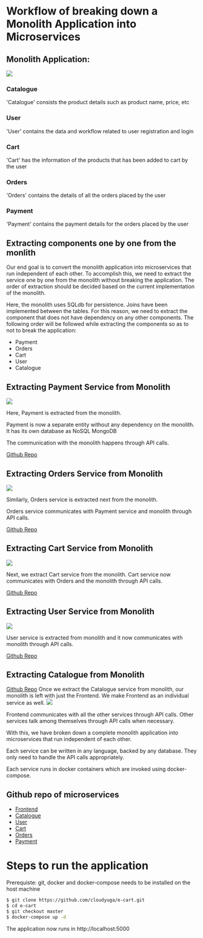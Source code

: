 # Workflow of breaking down a Monolith Application into Microservices

## Monolith Application:
![](images/Monolith.jpeg?raw=true)

### Catalogue
'Catalogue' consists the product details such as product name, price, etc

### User
'User' contains the data and workflow related to user registration and login

### Cart
'Cart' has the information of the products that has been added to cart by the user

### Orders
'Orders' contains the details of all the orders placed by the user

### Payment
'Payment' contains the payment details for the orders placed by the user

## Extracting components one by one from the monlith
Our end goal is to convert the monolith application into microservices that run independent of each other. To accomplish this, we need to extract the service one by one from the monolith without breaking the application. The order of extraction should be decided based on the current implementation of the monolith.

Here, the monolith uses SQLdb for persistence. Joins have been implemented between the tables. For this reason, we need to extract the component that does not have dependency on any other components. The following order will be followed while extracting the components so as to not to break the application:

- Payment
- Orders
- Cart
- User
- Catalogue

## Extracting Payment Service from Monolith
![](images/Payment.jpeg?raw=true)

Here, Payment is extracted from the monolith.

Payment is now a separate entity without any dependency on the monolith. It has its own database as NoSQL MongoDB

The communication with the monolith happens through API calls.

[Github Repo](https://github.com/cloudyuga/e-cart/tree/first-breakdown-payment-service)

## Extracting Orders Service from Monolith
![](images/Orders.jpeg?raw=true)

Similarly, Orders service is extracted next from the monolith.

Orders service communicates with Payment service and monolith through API calls.

[Github Repo](https://github.com/cloudyuga/e-cart/tree/second-breakdown-orders)

## Extracting Cart Service from Monolith
![](images/Cart.jpeg?raw=true)

Next, we extract Cart service from the monolith. Cart service now communicates with Orders and the monolith through API calls.

[Github Repo](https://github.com/cloudyuga/e-cart/tree/third-breakdown-cart)

## Extracting User Service from Monolith
![](images/User.jpeg?raw=true)

User service is extracted from monolith and it now communicates with monolith through API calls.

[Github Repo](https://github.com/cloudyuga/e-cart/tree/fourth-breakdown-user)

## Extracting Catalogue from Monolith
[Github Repo](https://github.com/cloudyuga/e-cart/tree/fifth-breakdown-catalogue)
Once we extract the Catalogue service from monolith, our monolith is left with just the Frontend. We make Frontend as an individual service as well.
![](images/Catalogue.jpeg?raw=true)


Frontend communicates with all the other services through API calls. Other services talk among themselves through API calls when necessary.

With this, we have broken down a complete monolith application into microservices that run independent of each other.

Each service can be written in any language, backed by any database. They only need to handle the API calls appropriately. 

Each service runs in docker containers which are invoked using docker-compose.

## Github repo of microservices
 - [Frontend](https://github.com/cloudyuga/e-cart-frontend)
 - [Catalogue](https://github.com/cloudyuga/e-cart-catalogue)
 - [User](https://github.com/cloudyuga/e-cart-user)
 - [Cart](https://github.com/cloudyuga/e-cart-cart)
 - [Orders](https://github.com/cloudyuga/e-cart-orders)
 - [Payment](https://github.com/cloudyuga/e-cart-payment)

# Steps to run the application
Prerequiste: git, docker and docker-compose needs to be installed on the host machine

```sh
$ git clone https://github.com/cloudyuga/e-cart.git
$ cd e-cart
$ git checkout master
$ docker-compose up -d
```
The application now runs in http://localhost:5000

